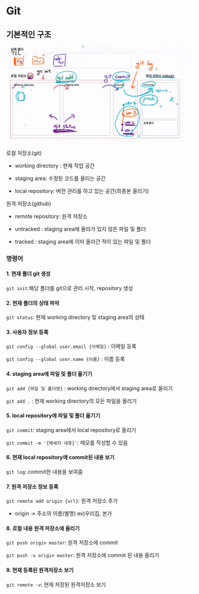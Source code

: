 # Git

## 기본적인 구조

![image-20220113172817257](git.assets/image-20220113172817257.png)

로컬 저장소(git)

- working directory : 현재 작업 공간

- staging area: 수정된 코드를 올리는 공간

- local repository: 버전 관리를 하고 있는 공간(최종본 올리기)



원격 저장소(github)

- remote repository: 원격 저장소



- untracked : staging area에 올라가 있지 않은 파일 및 폴더

- tracked : staging area에 이미 올라간 적이 있는 파일 및 폴더



### 명령어

#### 1. 현재 폴더 git 생성

`git init`:해당 폴더를 git으로 관리 시작, repository 생성



#### 2. 현재 폴더의 상태 파악

`git status`: 현재 working directory 및 staging area의 상태



#### 3. 사용자 정보 등록

`git config --global user.email {이메일}` : 이메일 등록

`git config --global user.name {이름}` : 이름 등록



#### 4. staging area에 파일 및 폴더 옮기기

`git add {파일 및 폴더명}` : working directory에서 staging area로 올리기

`git add .` : 현재 working directory의 모든 파일을 올리기



#### 5. local repository에 파일 및 폴더 옮기기

`git commit`: staging area에서 local repository로 올리기

`git commit -m '{메세지 내용}'`: 메모를 작성할 수 있음



#### 6. 현재 local repository에 commit된 내용 보기

`git log`: commit한 내용을 보여줌



#### 7. 원격 저장소 정보 등록

`git remote add origin {url}`: 원격 저장소 추가

* origin -> 주소의 이름(별명) ex)우리집, 본가



#### 8. 로컬 내용 원격 저장소에 올리기

`git push origin master`: 원격 저장소에 commit

`git push -u origin master`: 원격 저장소에 commit 된 내용 올리기



#### 9. 현재 등록된 원격저장소 보기

`git remote -v`: 현재 저장된 원격저장소 보기

 